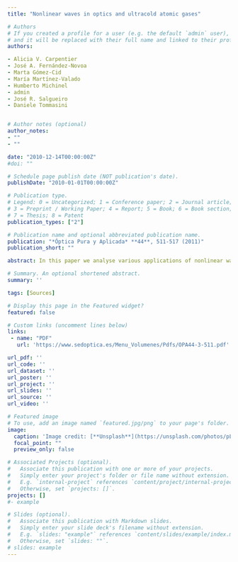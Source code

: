 ```yaml
---
title: "Nonlinear waves in optics and ultracold atomic gases"

# Authors
# If you created a profile for a user (e.g. the default `admin` user), write the username (folder name) here 
# and it will be replaced with their full name and linked to their profile.
authors:

- Alicia V. Carpentier
- José A. Fernández-Novoa
- Marta Gómez-Cid
- María Martínez-Valado
- Humberto Michinel
- admin
- José R. Salgueiro
- Daniele Tommasini


# Author notes (optional)
author_notes:
- ""
- ""

date: "2010-12-14T00:00:00Z"
#doi: ""

# Schedule page publish date (NOT publication's date).
publishDate: "2010-01-01T00:00:00Z"

# Publication type.
# Legend: 0 = Uncategorized; 1 = Conference paper; 2 = Journal article;
# 3 = Preprint / Working Paper; 4 = Report; 5 = Book; 6 = Book section;
# 7 = Thesis; 8 = Patent
publication_types: ["2"]

# Publication name and optional abbreviated publication name.
publication: "*Óptica Pura y Aplicada* **44**, 511-517 (2011)"
publication_short: ""

abstract: In this paper we analyse various applications of nonlinear waves governed by nonlinear Schrödinger equations. We look at three types of systems, namely ultracold atomic gases (Bose-Einstein condensates) periodic photonic structures and optical media with high-order nonlinearities. Results are presented as relevant applications ranging from the design of atomic lasers to new quantum phase transitions in optical systems

# Summary. An optional shortened abstract.
summary: '' 

tags: [Sources]

# Display this page in the Featured widget?
featured: false

# Custom links (uncomment lines below)
links:
 - name: "PDF"
   url: 'https://www.sedoptica.es/Menu_Volumenes/Pdfs/OPA44-3-511.pdf'

url_pdf: ''
url_code: ''
url_dataset: ''
url_poster: ''
url_project: ''
url_slides: ''
url_source: ''
url_video: ''

# Featured image
# To use, add an image named `featured.jpg/png` to your page's folder. 
image:
  caption: 'Image credit: [**Unsplash**](https://unsplash.com/photos/pLCdAaMFLTE)'
  focal_point: ""
  preview_only: false

# Associated Projects (optional).
#   Associate this publication with one or more of your projects.
#   Simply enter your project's folder or file name without extension.
#   E.g. `internal-project` references `content/project/internal-project/index.md`.
#   Otherwise, set `projects: []`.
projects: []
#- example

# Slides (optional).
#   Associate this publication with Markdown slides.
#   Simply enter your slide deck's filename without extension.
#   E.g. `slides: "example"` references `content/slides/example/index.md`.
#   Otherwise, set `slides: ""`.
# slides: example
---
```

